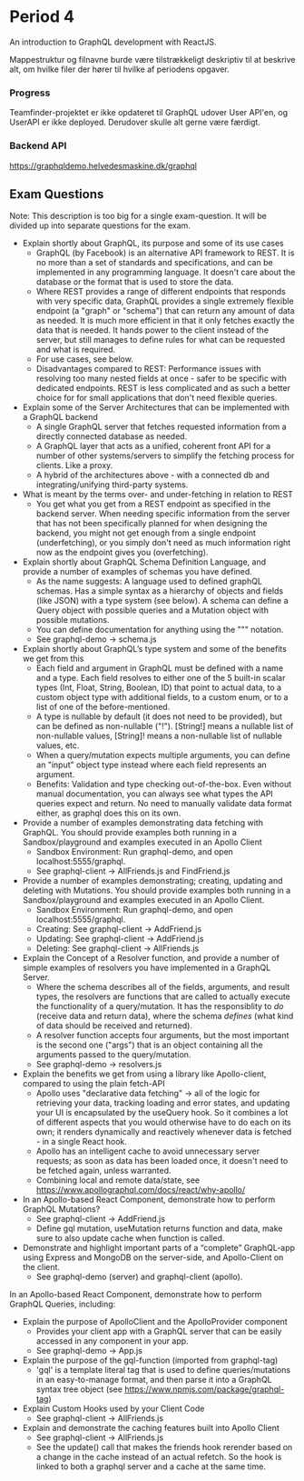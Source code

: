
# Period 4
An introduction to GraphQL development with ReactJS.

Mappestruktur og filnavne burde være tilstrækkeligt deskriptiv til at beskrive alt, om hvilke filer der hører til hvilke af periodens opgaver.

### Progress
Teamfinder-projektet er ikke opdateret til GraphQL udover User API'en, og UserAPI er ikke deployed.
Derudover skulle alt gerne være færdigt.

### Backend API
https://graphqldemo.helvedesmaskine.dk/graphql

## Exam Questions
Note: This description is too big for a single exam-question. It will be divided up into separate questions for the exam.

- Explain shortly about GraphQL, its purpose and some of its use cases
	- GraphQL (by Facebook) is an alternative API framework to REST. It is no more than a set of standards and specifications, and can be implemented in any programming language. It doesn't care about the database or the format that is used to store the data.
	- Where REST provides a range of different endpoints that responds with very specific data, GraphQL provides a single extremely flexible endpoint (a "graph" or "schema") that can return any amount of data as needed. It is much more efficient in that it only fetches exactly the data that is needed. It hands power to the client instead of the server, but still manages to define rules for what can be requested and what is required.
	- For use cases, see below.
	- Disadvantages compared to REST: Performance issues with resolving too many nested fields at once - safer to be specific with dedicated endpoints. REST is less complicated and as such a better choice for for small applications that don't need flexible queries.
- Explain some of the Server Architectures that can be implemented with a GraphQL backend
	- A single GraphQL server that fetches requested information from a directly connected database as needed.
	- A GraphQL layer that acts as a unified, coherent front API for a number of other systems/servers to simplify the fetching process for clients. Like a proxy.
	- A hybrid of the architectures above - with a connected db and integrating/unifying third-party systems.
- What is meant by the terms over- and under-fetching in relation to REST
	- You get what you get from a REST endpoint as specified in the backend server. When needing specific information from the server that has not been specifically planned for when designing the backend, you might not get enough from a single endpoint (underfetching), or you simply don't need as much information right now as the endpoint gives you (overfetching).
- Explain shortly about GraphQL Schema Definition Language, and provide a number of examples of schemas you have defined.
	- As the name suggests: A language used to defined graphQL schemas. Has a simple syntax as a hierarchy of objects and fields (like JSON) with a type system (see below). A schema can define a Query object with possible queries and a Mutation object with possible mutations.
	- You can define documentation for anything using the """ notation.
	- See graphql-demo -> schema.js
- Explain shortly about GraphQL’s type system and some of the benefits we get from this
	- Each field and argument in GraphQL must be defined with a name and a type. Each field resolves to either one of the 5 built-in scalar types (Int, Float, String, Boolean, ID) that point to actual data, to a custom object type with additional fields, to a custom enum, or to a list of one of the before-mentioned.
	- A type is nullable by default (it does not need to be provided), but can be defined as non-nullable ("!"). [String!] means a nullable list of non-nullable values, [String]! means a non-nullable list of nullable values, etc.
	- When a query/mutation expects multiple arguments, you can define an "input" object type instead where each field represents an argument.
	- Benefits: Validation and type checking out-of-the-box. Even without manual documentation, you can always see what types the API queries expect and return. No need to manually validate data format either, as graphql does this on its own.
- Provide a number of examples demonstrating data fetching with GraphQL. You should provide examples both running in a Sandbox/playground and examples executed in an Apollo Client
	- Sandbox Environment: Run graphql-demo, and open localhost:5555/graphql.
	- See graphql-client -> AllFriends.js and FindFriend.js
- Provide a number of examples demonstrating; creating, updating and deleting with Mutations. You should provide examples both running in a Sandbox/playground and examples executed in an Apollo Client.
	- Sandbox Environment: Run graphql-demo, and open localhost:5555/graphql.
	- Creating: See graphql-client -> AddFriend.js
	- Updating: See graphql-client -> AddFriend.js
	- Deleting: See graphql-client -> AllFriends.js
- Explain the Concept of a Resolver function, and provide a number of simple examples of resolvers you have implemented in a GraphQL Server.
	- Where the schema describes all of the fields, arguments, and result types, the resolvers are functions that are called to actually execute the functionality of a query/mutation. It has the responsiblity to *do* (receive data and return data), where the schema *defines* (what kind of data should be received and returned).
	- A resolver function accepts four arguments, but the most important is the second one ("args") that is an object containing all the arguments passed to the query/mutation.
	- See graphql-demo -> resolvers.js
- Explain the benefits we get from using a library like Apollo-client, compared to using the plain fetch-API
	- Apollo uses "declarative data fetching" -> all of the logic for retrieving your data, tracking loading and error states, and updating your UI is encapsulated by the useQuery hook. So it combines a lot of different aspects that you would otherwise have to do each on its own; it renders dynamically and reactively whenever data is fetched - in a single React hook.
	- Apollo has an intelligent cache to avoid unnecessary server requests; as soon as data has been loaded once, it doesn't need to be fetched again, unless warranted.
	- Combining local and remote data/state, see https://www.apollographql.com/docs/react/why-apollo/
- In an Apollo-based React Component, demonstrate how to perform GraphQL Mutations?
	- See graphql-client -> AddFriend.js
	- Define gql mutation, useMutation returns function and data, make sure to also update cache when function is called.
- Demonstrate and highlight important parts of a “complete” GraphQL-app using Express and MongoDB on the server-side, and Apollo-Client on the client.
	- See graphql-demo (server) and graphql-client (apollo).

In an Apollo-based React Component, demonstrate how to perform GraphQL Queries, including:
- Explain the purpose of ApolloClient and the ApolloProvider component
	- Provides your client app with a GraphQL server that can be easily accessed in any component in your app.
	- See graphql-demo -> App.js
- Explain the purpose of the gql-function (imported from graphql-tag)
	- 'gql' is a template literal tag that is used to define queries/mutations in an easy-to-manage format, and then parse it into a GraphQL syntax tree object (see https://www.npmjs.com/package/graphql-tag)
- Explain Custom Hooks used by your Client Code
	- See graphql-client -> AllFriends.js
- Explain and demonstrate the caching features built into Apollo Client
	- See graphql-client -> AllFriends.js
	- See the update() call that makes the friends hook rerender based on a change in the cache instead of an actual refetch. So the hook is linked to both a graphql server and a cache at the same time.
